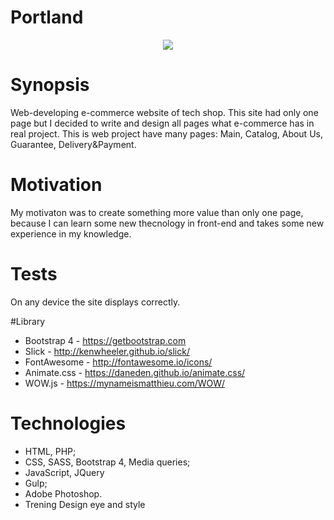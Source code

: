 # Portland
<div style='text-align:center'>
<img src='http://sverring.ru/minisrty-platform/img/portland-p.png'>
</div>

# Synopsis
Web-developing e-commerce website of tech shop. This site had only one page but I decided to write and design all pages what e-commerce has in real project. This is web project have many pages: Main, Catalog, About Us, Guarantee, Delivery&Payment.

# Motivation
My motivaton was to create something more value than only one page, because I can learn some new thecnology in front-end and takes some new experience in my knowledge.

# Tests
On any device the site displays correctly.

#Library
* Bootstrap 4 - https://getbootstrap.com
* Slick - http://kenwheeler.github.io/slick/
* FontAwesome - http://fontawesome.io/icons/
* Animate.css - https://daneden.github.io/animate.css/
* WOW.js - https://mynameismatthieu.com/WOW/

# Technologies
* HTML, PHP;
* CSS, SASS, Bootstrap 4, Media queries;
* JavaScript, JQuery
* Gulp;
* Adobe Photoshop.
* Trening Design eye and style
